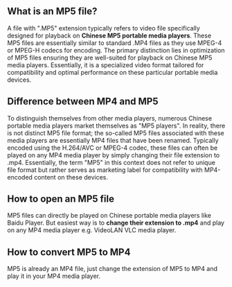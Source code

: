 ## What is an MP5 file?

A file with ".MP5" extension typically refers to video file specifically designed for playback on **Chinese MP5 portable media players**. These MP5 files are essentially similar to standard .MP4 files as they use MPEG-4 or MPEG-H codecs for encoding. The primary distinction lies in optimization of MP5 files ensuring they are well-suited for playback on Chinese MP5 media players. Essentially, it is a specialized video format tailored for compatibility and optimal performance on these particular portable media devices.

## Difference between MP4 and MP5

To distinguish themselves from other media players, numerous Chinese portable media players market themselves as "MP5 players". In reality, there is not distinct MP5 file format; the so-called MP5 files associated with these media players are essentially MP4 files that have been renamed. Typically encoded using the H.264/AVC or MPEG-4 codec, these files can often be played on any MP4 media player by simply changing their file extension to .mp4. Essentially, the term "MP5" in this context does not refer to unique file format but rather serves as marketing label for compatibility with MP4-encoded content on these devices.

## How to open an MP5 file

MP5 files can directly be played on Chinese portable media players like Baidu Player. But easiest way is to **change their extension to .mp4** and play on any MP4 media player e.g. VideoLAN VLC media player.

## How to convert MP5 to MP4

MP5 is already an MP4 file, just change the extension of MP5 to MP4 and play it in your MP4 media player.








